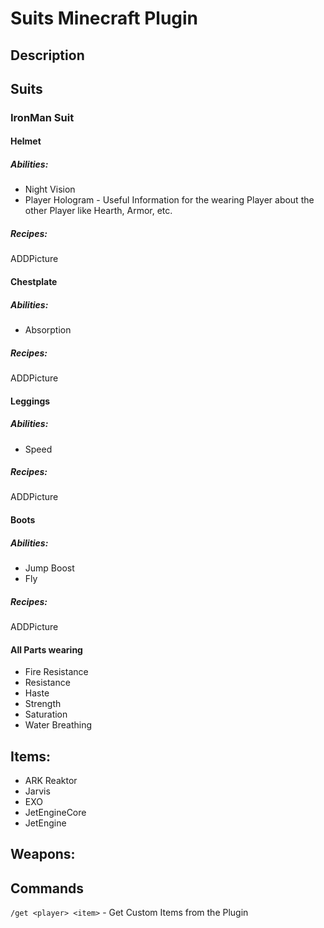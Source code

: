# Suits Minecraft Plugin
## Description

## Suits
### IronMan Suit
#### Helmet
##### Abilities:
- Night Vision
- Player Hologram - Useful Information for the wearing Player about the other Player like Hearth, Armor, etc.
##### Recipes:
ADDPicture
#### Chestplate
##### Abilities:
- Absorption
##### Recipes:
ADDPicture
#### Leggings
##### Abilities:
- Speed
##### Recipes:
ADDPicture
#### Boots
##### Abilities:
- Jump Boost
- Fly
##### Recipes:
ADDPicture
#### All Parts wearing
- Fire Resistance
- Resistance
- Haste
- Strength
- Saturation
- Water Breathing

## Items:
- ARK Reaktor
- Jarvis
- EXO
- JetEngineCore
- JetEngine

## Weapons:

## Commands
``/get <player> <item>`` - Get Custom Items from the Plugin